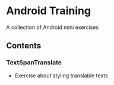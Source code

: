 # Android Training
A collection of Android mini exercises

## Contents
### TextSpanTranslate
- Exercise about styling translable texts
